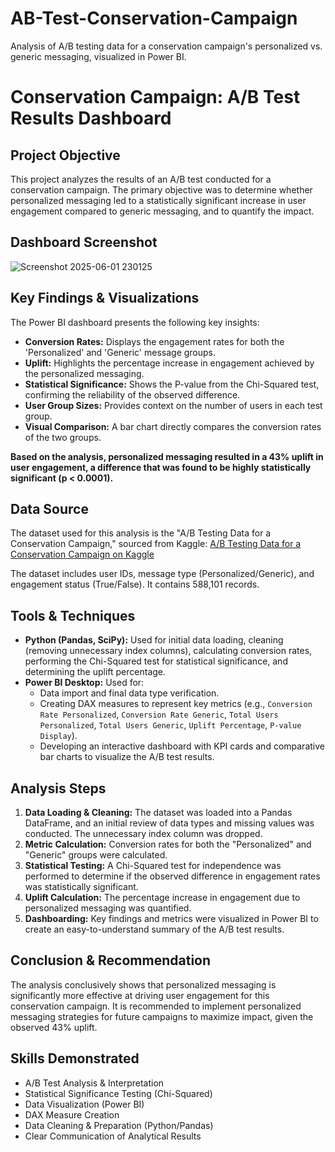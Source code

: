 # AB-Test-Conservation-Campaign
Analysis of A/B testing data for a conservation campaign's personalized vs. generic messaging, visualized in Power BI.
# Conservation Campaign: A/B Test Results Dashboard

## Project Objective
This project analyzes the results of an A/B test conducted for a conservation campaign. The primary objective was to determine whether personalized messaging led to a statistically significant increase in user engagement compared to generic messaging, and to quantify the impact.

## Dashboard Screenshot
![Screenshot 2025-06-01 230125](https://github.com/user-attachments/assets/e945d8a0-4ff2-43b9-b3af-69c4cd69e191)


## Key Findings & Visualizations
The Power BI dashboard presents the following key insights:
* **Conversion Rates:** Displays the engagement rates for both the 'Personalized' and 'Generic' message groups.
* **Uplift:** Highlights the percentage increase in engagement achieved by the personalized messaging.
* **Statistical Significance:** Shows the P-value from the Chi-Squared test, confirming the reliability of the observed difference.
* **User Group Sizes:** Provides context on the number of users in each test group.
* **Visual Comparison:** A bar chart directly compares the conversion rates of the two groups.

**Based on the analysis, personalized messaging resulted in a 43% uplift in user engagement, a difference that was found to be highly statistically significant (p < 0.0001).**

## Data Source
The dataset used for this analysis is the "A/B Testing Data for a Conservation Campaign," sourced from Kaggle:
[A/B Testing Data for a Conservation Campaign on Kaggle](https://www.kaggle.com/datasets/tathagatachowdhury09/ab-testing-data-for-a-conservation-campaign)

The dataset includes user IDs, message type (Personalized/Generic), and engagement status (True/False). It contains 588,101 records.

## Tools & Techniques
* **Python (Pandas, SciPy):** Used for initial data loading, cleaning (removing unnecessary index columns), calculating conversion rates, performing the Chi-Squared test for statistical significance, and determining the uplift percentage.
* **Power BI Desktop:** Used for:
    * Data import and final data type verification.
    * Creating DAX measures to represent key metrics (e.g., `Conversion Rate Personalized`, `Conversion Rate Generic`, `Total Users Personalized`, `Total Users Generic`, `Uplift Percentage`, `P-value Display`).
    * Developing an interactive dashboard with KPI cards and comparative bar charts to visualize the A/B test results.

## Analysis Steps
1.  **Data Loading & Cleaning:** The dataset was loaded into a Pandas DataFrame, and an initial review of data types and missing values was conducted. The unnecessary index column was dropped.
2.  **Metric Calculation:** Conversion rates for both the "Personalized" and "Generic" groups were calculated.
3.  **Statistical Testing:** A Chi-Squared test for independence was performed to determine if the observed difference in engagement rates was statistically significant.
4.  **Uplift Calculation:** The percentage increase in engagement due to personalized messaging was quantified.
5.  **Dashboarding:** Key findings and metrics were visualized in Power BI to create an easy-to-understand summary of the A/B test results.

## Conclusion & Recommendation
The analysis conclusively shows that personalized messaging is significantly more effective at driving user engagement for this conservation campaign. It is recommended to implement personalized messaging strategies for future campaigns to maximize impact, given the observed 43% uplift.

## Skills Demonstrated
* A/B Test Analysis & Interpretation
* Statistical Significance Testing (Chi-Squared)
* Data Visualization (Power BI)
* DAX Measure Creation
* Data Cleaning & Preparation (Python/Pandas)
* Clear Communication of Analytical Results
